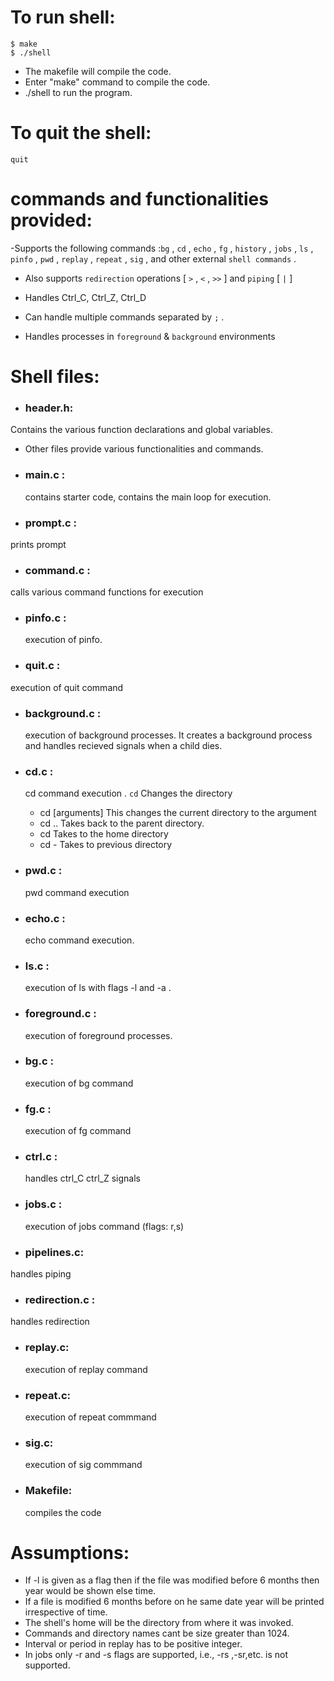 
# To run shell:

```
$ make
$ ./shell
```

- The makefile will compile the code. 
- Enter "make" command to compile the code. 
- ./shell to run the program.

# To quit the shell:

```
quit
```
# commands and functionalities provided:

-Supports the following commands :`bg`  , `cd` , `echo` , `fg` , `history` , `jobs` , `ls` , `pinfo` , `pwd` , `replay` , `repeat` , `sig` , and other external `shell commands` .

- Also supports `redirection` operations [ `>` , `<` , `>>` ] and `piping` [ `|` ] 

- Handles Ctrl_C, Ctrl_Z, Ctrl_D

- Can handle multiple commands separated by `;` .
  
- Handles processes in `foreground` & `background` environments 

# Shell files:

- ### header.h:
 Contains the various function declarations and global variables.

- Other files provide various functionalities and commands. 

- ### main.c :
  contains starter code, contains the main loop for execution.

- ### prompt.c :
 prints prompt

- ### command.c :
 calls various command functions for execution

- ### pinfo.c :
  execution of pinfo.

- ### quit.c :
 execution of quit command

- ### background.c :
  execution of background processes.
  It creates a background process and handles recieved signals when a child dies.

- ### cd.c :
  cd command execution 
  . `cd`
    Changes the directory 
    - cd [arguments] 
    This changes the current directory to the argument
    - cd .. 
    Takes back to the parent directory.
    - cd 
    Takes to the home directory
    - cd -
    Takes to previous directory

- ### pwd.c :
  pwd command execution

- ### echo.c :
  echo command execution.

- ### ls.c :
  execution of ls with flags -l and -a .

- ### foreground.c :
  execution of foreground processes.

- ### bg.c :
   execution of bg command

- ### fg.c :
   execution of fg command
   
- ### ctrl.c :
  handles ctrl_C ctrl_Z signals

- ### jobs.c :
  execution of jobs command (flags: r,s)

- ### pipelines.c:
 handles piping

- ### redirection.c :
 handles redirection

- ### replay.c:
  execution of replay command

- ### repeat.c:
  execution of repeat commmand

- ### sig.c:
  execution of sig commmand

- ### Makefile:
  compiles the code

# Assumptions:

- If -l is given as a flag then if the file was modified before 6 months then year would be shown else time.
- If a file is modified 6 months before on he same date year will be printed irrespective of time.
-  The shell's home will be the directory from where it was invoked.
-  Commands and directory names cant be size greater than 1024.
- Interval or period in replay has to be positive integer.
- In jobs only -r and -s flags are supported, i.e., -rs ,-sr,etc. is not supported.


